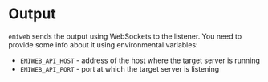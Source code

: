 # Output

`emiweb` sends the output using WebSockets to the listener.
You need to provide some info about it using environmental variables:

- `EMIWEB_API_HOST` - address of the host where the target server is running
- `EMIWEB_API_PORT` - port at which the target server is listening
